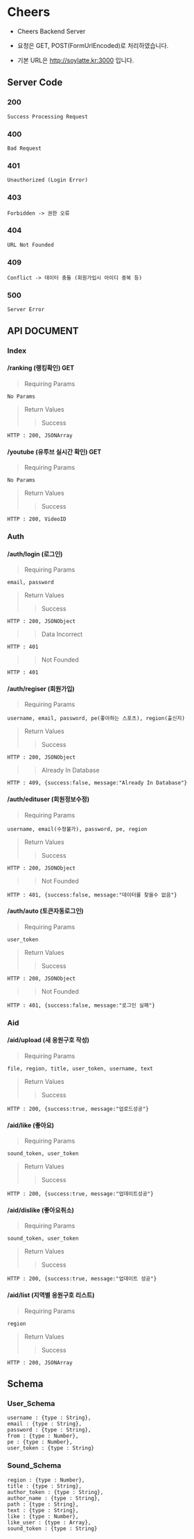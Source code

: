 # Cheers
* Cheers Backend Server

* 요청은 GET, POST(FormUrlEncoded)로 처리하였습니다.

* 기본 URL은 http://soylatte.kr:3000 입니다.

## Server Code
### 200

    Success Processing Request

### 400

    Bad Request

### 401

    Unauthorized (Login Error)

### 403

    Forbidden -> 권한 오류

### 404

    URL Not Founded

### 409

    Conflict -> 데이터 충돌 (회원가입시 아이디 중복 등)

### 500

    Server Error


## API DOCUMENT

### Index
#### /ranking (랭킹확인) GET
>Requiring Params

    No Params

>Return Values
>>Success

    HTTP : 200, JSONArray

#### /youtube (유투브 실시간 확인) GET
>Requiring Params

    No Params

>Return Values
>>Success

    HTTP : 200, VideoID

### Auth

#### /auth/login (로그인)
>Requiring Params

    email, password

>Return Values
>>Success

    HTTP : 200, JSONObject

>>Data Incorrect

    HTTP : 401

>>Not Founded

    HTTP : 401
    
#### /auth/regiser (회원가입)
>Requiring Params

    username, email, password, pe(좋아하는 스포츠), region(출신지)
    
>Return Values
>>Success

    HTTP : 200, JSONObject 
    
>>Already In Database

    HTTP : 409, {success:false, message:"Already In Database"}
    
#### /auth/edituser (회원정보수정)
>Requiring Params

    username, email(수정불가), password, pe, region
    
>Return Values
>>Success
    
    HTTP : 200, JSONObject
    
>>Not Founded

    HTTP : 401, {success:false, message:"데이터를 찾을수 없음"}

#### /auth/auto (토큰자동로그인)
>Requiring Params

    user_token

>Return Values
>>Success

    HTTP : 200, JSONObject

>>Not Founded

    HTTP : 401, {success:false, message:"로그인 실패"}

### Aid
#### /aid/upload (새 응원구호 작성)
>Requiring Params

    file, region, title, user_token, username, text

>Return Values
>>Success

    HTTP : 200, {success:true, message:"업로드성공"}

#### /aid/like (좋아요)
>Requiring Params

    sound_token, user_token

>Return Values
>>Success

    HTTP : 200, {success:true, message:"업데이트성공"}

#### /aid/dislike (좋아요취소)
>Requiring Params

    sound_token, user_token

>Return Values
>>Success

    HTTP : 200, {success:true, message:"업데이트 성공"}

#### /aid/list (지역별 응원구호 리스트)
>Requiring Params

    region

>Return Values
>>Success

    HTTP : 200, JSONArray
    
## Schema
### User_Schema

    username : {type : String},
    email : {type : String},
    password : {type : String},
    from : {type : Number},
    pe : {type : Number},
    user_token : {type : String}

### Sound_Schema

    region : {type : Number},
    title : {type : String},
    author_token : {type : String},
    author_name : {type : String},
    path : {type : String},
    text : {type : String},
    like : {type : Number},
    like_user : {type : Array},
    sound_token : {type : String}